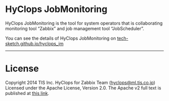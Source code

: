 # HyClops JobMonitoring

HyClops JobMonitoring is the tool for system operators that is collaborating monitoring tool “Zabbix” and job management tool “JobScheduler”.

You can see the details of HyClops JobMonitoring on [tech-sketch.github.io/hyclops_jm](http://tech-sketch.github.io/hyclops_jm/)

----

# License

Copyright 2014 TIS Inc. HyClops for Zabbix Team (hyclops@ml.tis.co.jp)
Licensed under the Apache License, Version 2.0. The Apache v2 full text is published at [this link](http://www.apache.org/licenses/LICENSE-2.0).
